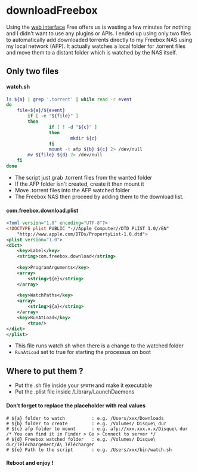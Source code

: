 # downloadFreebox

Using the [web interface](http://mafreebox.free.fr) Free offers us is wasting a few minutes for nothing and I didn't want to use any plugins or APIs.
I ended up using only two files to automatically add downloaded torrents directly to my Freebox NAS using my local network (AFP).
It actually watches a local folder for .torrent files and move them to a distant folder which is watched by the NAS itself.

## Only two files

#### watch.sh

```bash
ls ${a} | grep '.torrent' | while read -r event
do
	file=${a}/${event}
        if [ -e "${file}" ] 
        then
                if [ ! -d "${c}" ]
                then
                        mkdir ${c}
                fi
                mount -t afp ${b} ${c} 2> /dev/null
		mv ${file} ${d} 2> /dev/null 
	fi
done
```

* The script just grab .torrent files from the wanted folder
* If the AFP folder isn't created, create it then mount it
* Move .torrent files into the AFP watched folder
* The Freebox NAS then proceed by adding them to the download list.

#### com.freebox.download.plist

```xml
<?xml version="1.0" encoding="UTF-8"?>
<!DOCTYPE plist PUBLIC "-//Apple Computer//DTD PLIST 1.0//EN" 
    "http://www.apple.com/DTDs/PropertyList-1.0.dtd">
<plist version="1.0">
<dict>
	<key>Label</key>
	<string>com.freebox.download</string>
	
	<key>ProgramArguments</key>
	<array>
		<string>${e}</string>
	</array>    
	
	<key>WatchPaths</key>
	<array>
		<string>${a}</string>
	</array>
	<key>RunAtLoad</key>
		<true/>
</dict>
</plist>
```

* This file runs watch.sh when there is a change to the watched folder
* ```RunAtLoad``` set to true for starting the processus on boot

## Where to put them ?
- Put the .sh file inside your ```$PATH``` and make it executable
- Put the .plist file inside /Library/LaunchDaemons

#### Don't forget to replace the placeholder with real values

```
# ${a} folder to watch          : e.g. /Users/xxx/Downloads
# ${b} folder to create         : e.g. /Volumes/ Disque\ dur 
# ${c} afp folder to mount      : e.g. afp://xxx.xxx.x.x/Disque\ dur /* You can find it in Finder > Go > Connect to server */
# ${d} Freebox watched folder   : e.g. /Volumes/ Disque\ dur/Téléchargement/À\ Télécharger
# ${e} Path to the script       : e.g. /Users/xxx/bin/watch.sh
```

#### Reboot and enjoy !
      
